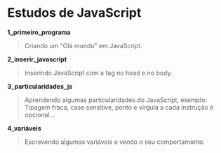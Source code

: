 # Estudos de JavaScript

**1_primeiro_programa**

> Criando um "Olá mundo" em JavaScript.

**2_inserir_javascript**

> Inserindo JavaScript com a tag <script></script> no head e no body.

**3_particularidades_js**

> Aprendendo algumas particularidades do JavaScript, exemplo: Tipagem fraca, case sensitive, ponto e vírgula a cada instrução é opcional...

**4_variáveis**

> Escrevendo algumas variáveis e vendo o seu comportamento.